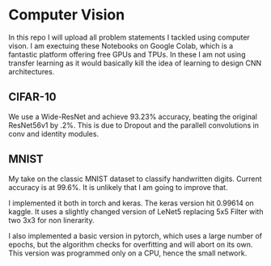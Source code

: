 # Computer Vision

In this repo I will upload all problem statements I tackled using computer vison. 
I am exectuing these Notebooks on Google Colab, which is a fantastic platform
offering free GPUs and TPUs.
In these I am not using transfer learning as it would basically kill the idea
of learning to design CNN architectures.

## CIFAR-10

We use a Wide-ResNet and achieve 93.23% accuracy, beating the original ResNet56v1 
by .2%.
This is due to Dropout and the parallell convolutions in conv and identity modules.

## MNIST

My take on the classic MNIST dataset to classify handwritten digits.
Current accuracy is at 99.6%. It is unlikely that I am going to improve that.

I implemented it both in torch and keras.
The keras version hit 0.99614 on kaggle. It uses a slightly changed version of
LeNet5 replacing 5x5 Filter with two 3x3 for non linerarity.

I also implemented a basic version in pytorch, which uses a large number of epochs, 
but the algorithm checks for overfitting and will abort on its own. This version
was programmed only on a CPU, hence the small network.
